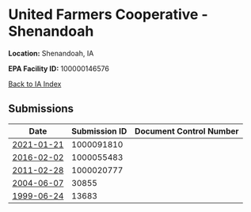 # United Farmers Cooperative - Shenandoah

**Location:** Shenandoah, IA

**EPA Facility ID:** 100000146576

[Back to IA Index](../../index.md)

## Submissions

| Date | Submission ID | Document Control Number |
|------|--------------|-------------------------|
| [2021-01-21](submissions/1000091810.md) | 1000091810 |  |
| [2016-02-02](submissions/1000055483.md) | 1000055483 |  |
| [2011-02-28](submissions/1000020777.md) | 1000020777 |  |
| [2004-06-07](submissions/30855.md) | 30855 |  |
| [1999-06-24](submissions/13683.md) | 13683 |  |
